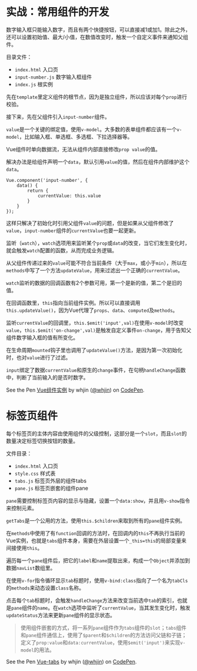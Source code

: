 ﻿# 实战：常用组件的开发 #

数字输入框只能输入数字，而且有两个快捷按钮，可以直接减1或加1。除此之外，还可以设置初始值、最大/小值，在数值改变时，触发一个自定义事件来通知父组件。

目录文件：

- `index.html` 入口页
- `input-number.js` 数字输入框组件
- `index.js` 根实例

先在`template`里定义组件的根节点，因为是独立组件，所以应该对每个`prop`进行校验。

接下来，先在父组件引入`input-number`组件。

`value`是一个关键的绑定值，使用`v-model`。大多数的表单组件都应该有一个`v-model`，比如输入框、单选框、多选框、下拉选择器等。

Vue组件时单向数据流，无法从组件内部直接修改`prop value`的值。

解决办法是给组件声明一个`data`，默认引用`value`的值，然后在组件内部维护这个`data`。

    Vue.component('input-number', {
        data() {
            return {
                currentValue: this.value
            }
        }
    });
    
这样只解决了初始化时引用父组件`value`的问题，但是如果从父组件修改了`value`，`input-number`组件的`currentValue`也要一起更新。

监听（`watch`），`watch`选项用来监听某个`prop`或`data`的改变，当它们发生变化时，就会触发`watch`配置的函数，从而完成业务逻辑。

从父组件传递过来的`value`可能不符合当前条件（大于`max`，或小于`min`），所以在`methods`中写了一个方法`updateValue`，用来过滤出一个正确的`currentValue`。

`watch`监听的数据的回调函数有2个参数可用，第一个是新的值，第二个是旧的值。

在回调函数里，`this`指向当前组件实例。所以可以直接调用`this.updateValue()`，因为Vue代理了`props`、`data`、`computed`及`methods`。

监听`currentValue`的回调里，`this.$emit('input',val)`在使用`v-model`时改变`value`，`this.$emit('on-change',val)`是触发自定义事件`on-change`，用于告知父组件数字输入框的值有所变化。

在生命周期`mounted`钩子里也调用了`updateValue()`方法，是因为第一次初始化时，也对`value`进行了过滤。

`input`绑定了数据`currentValue`和原生的`change`事件，在句柄`handleChange`函数中，判断了当前输入的是否时数字。

<p data-height="365" data-theme-id="0" data-slug-hash="oyzBWM" data-default-tab="html,result" data-user="whjin" data-embed-version="2" data-pen-title="Vue组件实例" class="codepen">See the Pen <a href="https://codepen.io/whjin/pen/oyzBWM/">Vue组件实例</a> by whjin (<a href="https://codepen.io/whjin">@whjin</a>) on <a href="https://codepen.io">CodePen</a>.</p>
<script async src="https://static.codepen.io/assets/embed/ei.js"></script>
 
# 标签页组件 #

每个标签页的主体内容由使用组件的父级控制，这部分是一个`slot`，而且`slot`的数量决定标签切换按钮的数量。

文件目录：

- `index.html` 入口页
- `style.css` 样式表
- `tabs.js` 标签页外层的组件tabs
- `pane.js` 标签页嵌套的组件pane

`pane`需要控制标签页内容的显示与隐藏，设置一个`data:show`，并且用`v-show`指令来控制元素。

`getTabs`是一个公用的方法，使用`this.$children`来取到所有的`pane`组件实例。

在`methods`中使用了有`function`回调的方法时，在回调内的`this`不再执行当前的Vue实例，也就是`tabs`组件本身，需要在外层设置一个`_this=this`的局部变量来间接使用`this`。

遍历每一个`pane`组件后，把它的`label`和`name`提取出来，构成一个`Object`并添加到数据`navList`数组里。

在使用`v-for`指令循环显示`tab`标题时，使用`v-bind:class`指向了一个名为`tabCls`的`methods`来动态设置`class`名称。

点击每个`tab`标题时，会触发`handleChange`方法来改变当前选中`tab`的索引，也就是`pane`组件的`name`。在`watch`选项中监听了`currentValue`，当其发生变化时，触发`updateStatus`方法来更新`pane`组件的显示状态。

> 使用组件嵌套的方式，将一系列`pane`组件作为`tabs`组件的`slot`；`tabs`组件和`pane`组件通信上，使用了`$parent`和`$children`的方法访问父链和子链；定义了`prop:value`和`data:currentValue`，使用`$emit('input')`来实现`v-model`的用法。

<p data-height="365" data-theme-id="0" data-slug-hash="vrXWQw" data-default-tab="html,result" data-user="whjin" data-embed-version="2" data-pen-title="Vue-tabs" class="codepen">See the Pen <a href="https://codepen.io/whjin/pen/vrXWQw/">Vue-tabs</a> by whjin (<a href="https://codepen.io/whjin">@whjin</a>) on <a href="https://codepen.io">CodePen</a>.</p>
<script async src="https://static.codepen.io/assets/embed/ei.js"></script>
